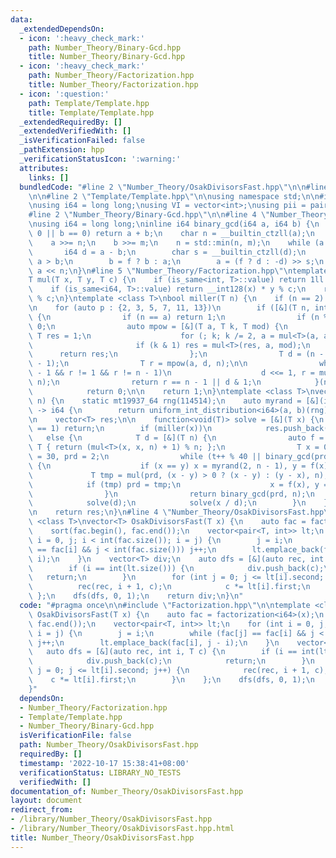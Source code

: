 ```yaml
---
data:
  _extendedDependsOn:
  - icon: ':heavy_check_mark:'
    path: Number_Theory/Binary-Gcd.hpp
    title: Number_Theory/Binary-Gcd.hpp
  - icon: ':heavy_check_mark:'
    path: Number_Theory/Factorization.hpp
    title: Number_Theory/Factorization.hpp
  - icon: ':question:'
    path: Template/Template.hpp
    title: Template/Template.hpp
  _extendedRequiredBy: []
  _extendedVerifiedWith: []
  _isVerificationFailed: false
  _pathExtension: hpp
  _verificationStatusIcon: ':warning:'
  attributes:
    links: []
  bundledCode: "#line 2 \"Number_Theory/OsakDivisorsFast.hpp\"\n\n#line 2 \"Number_Theory/Factorization.hpp\"\
    \n\n#line 2 \"Template/Template.hpp\"\n\nusing namespace std;\n\n#include <bits/stdc++.h>\n\
    \nusing i64 = long long;\nusing VI = vector<int>;\nusing pii = pair<int, int>;\n\
    #line 2 \"Number_Theory/Binary-Gcd.hpp\"\n\n#line 4 \"Number_Theory/Binary-Gcd.hpp\"\
    \nusing i64 = long long;\ninline i64 binary_gcd(i64 a, i64 b) {\n    if (a ==\
    \ 0 || b == 0) return a + b;\n    char n = __builtin_ctzll(a);\n    char m = __builtin_ctzll(b);\n\
    \    a >>= n;\n    b >>= m;\n    n = std::min(n, m);\n    while (a != b) {\n \
    \       i64 d = a - b;\n        char s = __builtin_ctzll(d);\n        bool f =\
    \ a > b;\n        b = f ? b : a;\n        a = (f ? d : -d) >> s;\n    }\n    return\
    \ a << n;\n}\n#line 5 \"Number_Theory/Factorization.hpp\"\ntemplate <class T>\n\
    T mul(T x, T y, T c) {\n    if (is_same<int, T>::value) return 1ll * x * y % c;\n\
    \    if (is_same<i64, T>::value) return __int128(x) * y % c;\n    return x * y\
    \ % c;\n}\ntemplate <class T>\nbool miller(T n) {\n    if (n == 2) return 1;\n\
    \n    for (auto p : {2, 3, 5, 7, 11, 13})\n        if ([&](T n, int a) -> bool\
    \ {\n                if (n == a) return 1;\n                if (n % 2 == 0) return\
    \ 0;\n                auto mpow = [&](T a, T k, T mod) {\n                   \
    \ T res = 1;\n                    for (; k; k /= 2, a = mul<T>(a, a, mod))\n \
    \                       if (k & 1) res = mul<T>(res, a, mod);\n              \
    \      return res;\n                };\n                T d = (n - 1) >> __builtin_ctzll(n\
    \ - 1);\n                T r = mpow(a, d, n);\n\n                while (d < n\
    \ - 1 && r != 1 && r != n - 1)\n                    d <<= 1, r = mul<T>(r, r,\
    \ n);\n                return r == n - 1 || d & 1;\n            }(n, p) == 0)\n\
    \            return 0;\n\n    return 1;\n}\ntemplate <class T>\nvector<T> factorization(T\
    \ n) {\n    static mt19937_64 rng(114514);\n    auto myrand = [&](i64 a, i64 b)\
    \ -> i64 {\n        return uniform_int_distribution<i64>(a, b)(rng);\n    };\n\
    \n    vector<T> res;\n\n    function<void(T)> solve = [&](T x) {\n        if (x\
    \ == 1) return;\n        if (miller(x))\n            res.push_back(x);\n     \
    \   else {\n            T d = [&](T n) {\n                auto f = [&](T x) ->\
    \ T { return (mul<T>(x, x, n) + 1) % n; };\n                T x = 0, y = 0, t\
    \ = 30, prd = 2;\n                while (t++ % 40 || binary_gcd(prd, n) == 1)\
    \ {\n                    if (x == y) x = myrand(2, n - 1), y = f(x);\n       \
    \             T tmp = mul(prd, (x - y) > 0 ? (x - y) : (y - x), n);\n        \
    \            if (tmp) prd = tmp;\n                    x = f(x), y = f(f(y));\n\
    \                }\n                return binary_gcd(prd, n);\n            }(x);\n\
    \            solve(d);\n            solve(x / d);\n        }\n    };\n\n    solve(n);\n\
    \n    return res;\n}\n#line 4 \"Number_Theory/OsakDivisorsFast.hpp\"\n\ntemplate\
    \ <class T>\nvector<T> OsakDivisorsFast(T x) {\n    auto fac = factorization<i64>(x);\n\
    \    sort(fac.begin(), fac.end());\n    vector<pair<T, int>> lt;\n    for (int\
    \ i = 0, j; i < int(fac.size()); i = j) {\n        j = i;\n        while (fac[j]\
    \ == fac[i] && j < int(fac.size())) j++;\n        lt.emplace_back(fac[i], j -\
    \ i);\n    }\n    vector<T> div;\n    auto dfs = [&](auto rec, int i, T c) {\n\
    \        if (i == int(lt.size())) {\n            div.push_back(c);\n         \
    \   return;\n        }\n        for (int j = 0; j <= lt[i].second; j++) {\n  \
    \          rec(rec, i + 1, c);\n            c *= lt[i].first;\n        }\n   \
    \ };\n    dfs(dfs, 0, 1);\n    return div;\n}\n"
  code: "#pragma once\n\n#include \"Factorization.hpp\"\n\ntemplate <class T>\nvector<T>\
    \ OsakDivisorsFast(T x) {\n    auto fac = factorization<i64>(x);\n    sort(fac.begin(),\
    \ fac.end());\n    vector<pair<T, int>> lt;\n    for (int i = 0, j; i < int(fac.size());\
    \ i = j) {\n        j = i;\n        while (fac[j] == fac[i] && j < int(fac.size()))\
    \ j++;\n        lt.emplace_back(fac[i], j - i);\n    }\n    vector<T> div;\n \
    \   auto dfs = [&](auto rec, int i, T c) {\n        if (i == int(lt.size())) {\n\
    \            div.push_back(c);\n            return;\n        }\n        for (int\
    \ j = 0; j <= lt[i].second; j++) {\n            rec(rec, i + 1, c);\n        \
    \    c *= lt[i].first;\n        }\n    };\n    dfs(dfs, 0, 1);\n    return div;\n\
    }"
  dependsOn:
  - Number_Theory/Factorization.hpp
  - Template/Template.hpp
  - Number_Theory/Binary-Gcd.hpp
  isVerificationFile: false
  path: Number_Theory/OsakDivisorsFast.hpp
  requiredBy: []
  timestamp: '2022-10-17 15:38:41+08:00'
  verificationStatus: LIBRARY_NO_TESTS
  verifiedWith: []
documentation_of: Number_Theory/OsakDivisorsFast.hpp
layout: document
redirect_from:
- /library/Number_Theory/OsakDivisorsFast.hpp
- /library/Number_Theory/OsakDivisorsFast.hpp.html
title: Number_Theory/OsakDivisorsFast.hpp
---
```

